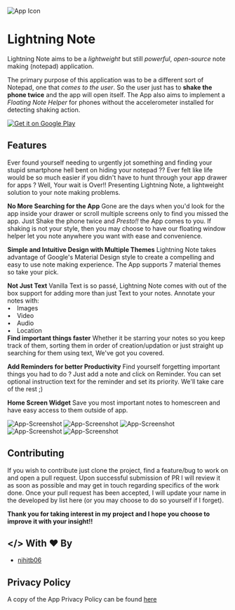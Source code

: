 ![App Icon](assets/logo.png)

# Lightning Note

Lightning Note aims to be a *lightweight* but still *powerful*, *open-source* note making (notepad) application.


The primary purpose of this application was to be a different sort of Notepad, one that *comes to the user*. So the user just has to **shake the phone twice** and the app will open itself.
The App also aims to implement a *Floating Note Helper* for phones without the accelerometer installed for detecting shaking action.

<a href='https://play.google.com/store/apps/details?id=com.dev.nihitb06.lightningnote&pcampaignid=MKT-Other-global-all-co-prtnr-py-PartBadge-Mar2515-1'><img alt='Get it on Google Play' src='https://play.google.com/intl/en_us/badges/images/generic/en_badge_web_generic.png'/></a>

## Features

Ever found yourself needing to urgently jot something and finding your stupid smartphone hell bent on hiding your notepad ?? Ever felt like life would be so much easier if you didn't have to hunt through your app drawer for apps ? Well, Your wait is Over!! Presenting Lightning Note, a lightweight solution to your note making problems.

<b>No More Searching for the App</b>
Gone are the days when you'd look for the app inside your drawer or scroll multiple screens only to find you missed the app. Just Shake the phone twice and <i>Presto!!</i> the App comes to you. If shaking is not your style, then you may choose to have our floating window helper let you note anywhere you want with ease and convenience.

<b>Simple and Intuitive Design with Multiple Themes</b>
Lightning Note takes advantage of Google's Material Design style to create a compelling and easy to use note making experience. The App supports 7 material themes so take your pick.

<b>Not Just Text</b>
Vanilla Text is so passé, Lightning Note comes with out of the box support for adding more than just Text to your notes.
Annotate your notes with:<br />&#8226;&#8195;Images<br />&#8226;&#8195;Video<br />&#8226;&#8195;Audio<br />&#8226;&#8195;Location<br />
<b>Find important things faster</b>
Whether it be starring your notes so you keep track of them, sorting them in order of creation/updation or just straight up searching for them using text, We've got you covered.

<b>Add Reminders for better Productivity</b>
Find yourself forgetting important things you had to do ? Just add a note and click on Reminder. You can set optional instruction text for the reminder and set its priority. We'll take care of the rest ;)

<b>Home Screen Widget</b>
Save you most important notes to homescreen and have easy access to them outside of app.

![App-Screenshot](assets/ss_1.png)
![App-Screenshot](assets/ss_2.png)
![App-Screenshot](assets/ss_3.png)
![App-Screenshot](assets/ss_4.png)
![App-Screenshot](assets/ss_5.png)

## Contributing

If you wish to contribute just clone the project, find a feature/bug to work on and open a pull request. Upon successful submission of PR I will review it as soon as possible and may get in touch regarding specifics of the work done. Once your pull request has been accepted, I will update your name in the developed by list here (or you may choose to do so yourself if I forget).

**Thank you for taking interest in my project and I hope you choose to improve it with your insight!!**

## </> With &#x2764; By

* [nihitb06](https://github.com/nihitb06)

## Privacy Policy

A copy of the App Privacy Policy can be found [here](https://www.freeprivacypolicy.com/privacy/view/fac0d31948ed488fcd947f108f33f7ee)
